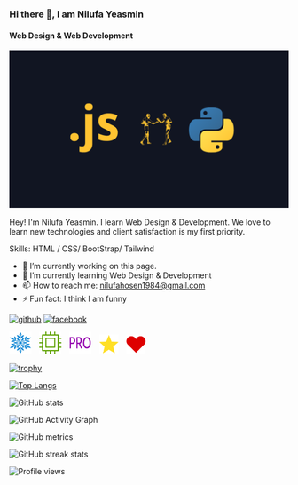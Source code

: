 ### Hi there 👋, I am Nilufa Yeasmin
#### Web Design & Web Development
![Web Design & Web Development](https://github.com/niparkaz/niparkaz/blob/main/niparkaz.png)

Hey! I'm Nilufa Yeasmin. I learn Web Design & Development. We love to learn new technologies and client satisfaction is my first priority.

Skills:  HTML / CSS/ BootStrap/ Tailwind

- 🔭 I’m currently working on this page. 
- 🌱 I’m currently learning   Web Design & Development 
- 📫 How to reach me: nilufahosen1984@gmail.com 
- ⚡ Fun fact:  I think I am funny 


[<img src='https://cdn.jsdelivr.net/npm/simple-icons@3.0.1/icons/github.svg' alt='github' height='40'>](https://github.com/niparkaz)  [<img src='https://cdn.jsdelivr.net/npm/simple-icons@3.0.1/icons/facebook.svg' alt='facebook' height='40'>](https://www.facebook.com/nilufahosen)  

<a href='https://archiveprogram.github.com/'><img src='https://raw.githubusercontent.com/acervenky/animated-github-badges/master/assets/acbadge.gif' width='40' height='40'></a> <a href='https://docs.github.com/en/developers'><img src='https://raw.githubusercontent.com/acervenky/animated-github-badges/master/assets/devbadge.gif' width='40' height='40'></a> <a href='https://github.com/pricing'><img src='https://raw.githubusercontent.com/acervenky/animated-github-badges/master/assets/pro.gif' width='40' height='40'></a> <a href='https://stars.github.com/'><img src='https://raw.githubusercontent.com/acervenky/animated-github-badges/master/assets/starbadge.gif' width='35' height='35'></a> <a href='https://docs.github.com/en/github/supporting-the-open-source-community-with-github-sponsors'><img src='https://raw.githubusercontent.com/acervenky/animated-github-badges/master/assets/sponsorbadge.gif' width='35' height='35'></a> 

[![trophy](https://github-profile-trophy.vercel.app/?username=niparkaz)](https://github.com/ryo-ma/github-profile-trophy)

[![Top Langs](https://github-readme-stats.vercel.app/api/top-langs/?username=niparkaz)](https://github.com/anuraghazra/github-readme-stats)

![GitHub stats](https://github-readme-stats.vercel.app/api?username=niparkaz&show_icons=true)  

![GitHub Activity Graph](https://activity-graph.herokuapp.com/graph?username=niparkaz)  

![GitHub metrics](https://metrics.lecoq.io/niparkaz)  

![GitHub streak stats](https://streak-stats.demolab.com/?user=niparkaz)  

![Profile views](https://gpvc.arturio.dev/niparkaz)  
